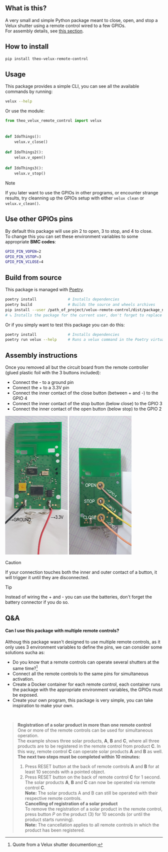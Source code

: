 ## What is this?

A very small and simple Python package meant to close, open, and stop a 
Velux shutter using a remote control wired to a few GPIOs.  
For assembly details, see [this section](#assembly).

## How to install

```bash
pip install theo-velux-remote-control
```

## Usage

This package provides a simple CLI, you can see all the available commands by running:
```bash
velux --help
```  

Or use the module:
```python
from theo_velux_remote_control import velux


def IdoThings():
    velux.v_close()

def IdoThings2():
    velux.v_open()

def IdoThings3():
    velux.v_stop()

```


> [!NOTE]
> If you later want to use the GPIOs in other programs, or encounter strange results, try cleanning up the GPIOs setup with either `velux clean` or `velux.v_clean()`.

## Use other GPIOs pins

By default this package will use pin 2 to open, 3 to stop, and 4 to close.  
To change this you can set these environment variables to some appropriate **BMC codes**:
```bash
GPIO_PIN_VOPEN=2
GPIO_PIN_VSTOP=3
GPIO_PIN_VCLOSE=4
```

## Build from source

This package is managed with [Poetry](https://python-poetry.org/).
```bash
poetry install              # Installs dependencies
poetry build                # Builds the source and wheels archives
pip install --user /path_of_project/velux-remote-control/dist/package_name.whl
# ↳ Installs the package for the current user, don't forget to replace the project path and the name of the Wheel archive
```

Or if you simply want to test this package you can do this:
```bash
poetry install              # Installs dependencies
poetry run velux --help     # Runs a velux command in the Poetry virtual environment
```


<h2 id="assembly">Assembly instructions</h2>
Once you removed all but the circuit board from the remote controller (glued plastic foil with the 3 buttons included):

- Connect the - to a ground pin
- Connect the + to a 3.3V pin
- Connect the inner contact of the close button (between + and -) to the GPIO 4
- Connect the inner contact of the stop button (below close) to the GPIO 3
- Connect the inner contact of the open button (below stop) to the GPIO 2

<img src="public/wiring_power.jpg" width="200">
<img src="public/wiring_gpo.jpg" width="200">

> [!CAUTION]
> If your connection touches both the inner and outer contact of a button, it will trigger it until they are disconnected.

> [!TIP]
> Instead of wiring the + and - you can use the batteries, don't forget the battery connector if you do so.

## Q&A
#### Can I use this package with multiple remote controls?
Althoug this package wasn't designed to use multiple remote controls, as it only uses 3 environment variables to define the pins, we can consider some solutions sucha as:

- Do you know that a remote controls can operate several shutters at the same time?[^vhack]
- Connect all the remote controls to the same pins for simultaneous activation.
- Create a Docker container for each remote control, each container runs the package with the appropriate environment variables, the GPIOs must be exposed.
- Create your own program, this package is very simple, you can take inspiration to make your own.

<br>

[^vhack]: Quote from a Velux shutter documention:  
> **Registration of a solar product in more than one remote control**  
> One or more of the remote controls can be used for simultaneous operation.  
> The example shows three solar products, **A**, **B** and **C**, where all three products are to be registered in the remote control from product **C**. ln this way, remote control **C** can operate solar products **A** and **B** as well.  
> **The next two steps must be completed within 10 minutes:** 
> 1. Press RESET button at the back of remote controls **A** and **B** for at least 10 seconds with a pointed object.
> 2. Press RESET button on the back of remote control **C** for 1 second.  
> The solar products **A**, **B** and **C** can now be operated via remote control **C**.  
> **Note:** The solar products A and B can still be operated with their respective remote controls.  
> **Cancelling of registration of a solar product**  
> To remove the registration of a solar product in the remote control, press button *P* on the product (3) for 10 seconds (or until the product starts running).  
> **Note:** The cancellation applies to all remote controls in which the product has been registered.

